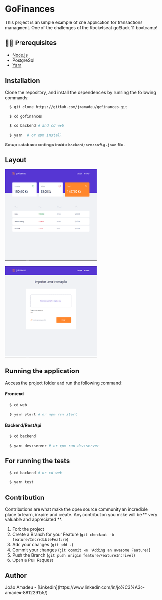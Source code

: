 # GoFinances

<p> 
  This project is an simple example of one application for transactions managment.
  One of the challenges of the Rocketseat goStack 11 bootcamp!
</p>

## ✋🏻 Prerequisites

- [Node.js](https://nodejs.org/en/)
- [PostgreSql](https://www.postgresql.org/)
- [Yarn](https://yarnpkg.com/pt-BR/docs/install)

## Installation

Clone the repository, and install the dependencies by running the following commands:

```sh
  $ git clone https://github.com/jmamadeu/gofinances.git
```

```sh
  $ cd gofinances
```

```sh
  $ cd backend # and cd web
```

```sh
  $ yarn  # or npm install
```

Setup database settings inside `backend/ormconfig.json` file.

## Layout

<p>
  <img src="./.github/assets/img1.PNG" width="300" height="300">
<p>
<p>
  <img src="./.github/assets/img2.PNG" width="300" height="300">
<p>

## Running the application

Access the project folder and run the following command:

#### Frontend

```sh
  $ cd web
```

```sh
  $ yarn start # or npm run start
```

#### Backend/RestApi

```sh
  $ cd backend
```

```sh
  $ yarn dev:server # or npm run dev:server
```

## For running the tests

```sh
  $ cd backend # or cd web
```

```sh
  $ yarn test
```

## Contribution

Contributions are what make the open source community an incredible place to learn, inspire and create. Any contribution you make will be ** very valuable and appreciated **.

1. Fork the project
2. Create a Branch for your Feature (`git checkout -b feature/IncredibleFeature`)
3. Add your changes (`git add .`)
4. Commit your changes (`git commit -m 'Adding an awesome Feature!`)
5. Push the Branch (`git push origin feature/FeatureIncrivel`)
6. Open a Pull Request

## Author

<p>
  João Amadeu - [Linkedin](https://www.linkedin.com/in/jo%C3%A3o-amadeu-8812291a5/)
</p>
